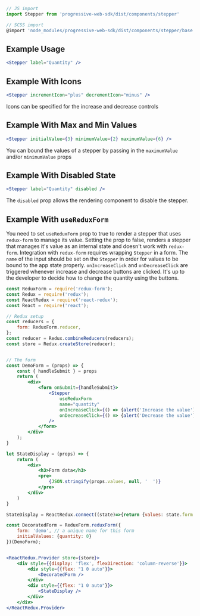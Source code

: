 ```js static
// JS import
import Stepper from 'progressive-web-sdk/dist/components/stepper'

// SCSS import
@import 'node_modules/progressive-web-sdk/dist/components/stepper/base';
```

## Example Usage

```jsx
<Stepper label="Quantity" />
```

## Example With Icons

```jsx
<Stepper incrementIcon="plus" decrementIcon="minus" />
```

Icons can be specified for the increase and decrease controls

## Example With Max and Min Values

```jsx
<Stepper initialValue={3} minimumValue={2} maximumValue={6} />
```

You can bound the values of a stepper by passing in the `maximumValue` and/or
`minimumValue` props

## Example With Disabled State

```jsx
<Stepper label="Quantity" disabled />
```

The `disabled` prop allows the rendering component to disable the stepper.


## Example With `useReduxForm`

You need to set `useReduxForm` prop to true to render a stepper that uses `redux-form` to manage its value.
Setting the prop to false, renders a stepper that manages it's value as an internal state and doesn't work with `redux-form`.
Integration with `redux-form` requires wrapping `Stepper` in a form. The
`name` of the input should be set on the `Stepper` in order for
values to be bound to the app state properly. `onIncreaseClick` and `onDecreaseClick` are triggered whenever increase and decrease buttons are clicked. It's up to the developer to decide how to change the quantity using the buttons.

```jsx
const ReduxForm = require('redux-form');
const Redux = require('redux');
const ReactRedux = require('react-redux');
const React = require('react');

// Redux setup
const reducers = {
    form: ReduxForm.reducer,
};
const reducer = Redux.combineReducers(reducers);
const store = Redux.createStore(reducer);


// The form
const DemoForm = (props) => {
    const { handleSubmit } = props
    return (
        <div>
            <form onSubmit={handleSubmit}>
                <Stepper
                    useReduxForm
                    name="quantity"
                    onIncreaseClick={() => {alert('Increase the value')}}
                    onDecreaseClick={() => {alert('Decrease the value')}}
                />
            </form>
        </div>
    );
}

let StateDisplay = (props) => {
    return (
        <div>
            <h3>Form data</h3>
            <pre>
                {JSON.stringify(props.values, null, '  ')}
            </pre>
        </div>
    )
}

StateDisplay = ReactRedux.connect((state)=>{return {values: state.form.demo.values}})(StateDisplay)

const DecoratedForm = ReduxForm.reduxForm({
    form: 'demo', // a unique name for this form
    initialValues: {quantity: 0}
})(DemoForm);


<ReactRedux.Provider store={store}>
    <div style={{display: 'flex', flexDirection: 'column-reverse'}}>
        <div style={{flex: "1 0 auto"}}>
            <DecoratedForm />
        </div>
        <div style={{flex: "1 0 auto"}}>
            <StateDisplay />
        </div>
    </div>
</ReactRedux.Provider>
```

